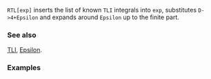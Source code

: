 `RTL[exp]` inserts the list of known `TLI` integrals into `exp`, substitutes `D->4+Epsilon` and expands around `Epsilon` up to the finite part.

### See also

[TLI](TLI), [Epsilon](Epsilon).

### Examples